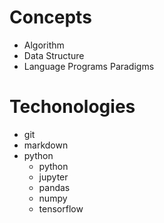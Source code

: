 
# Concepts

- Algorithm
- Data Structure
- Language Programs Paradigms

# Techonologies

- git
- markdown
- python
  - python
  - jupyter
  - pandas
  - numpy
  - tensorflow
